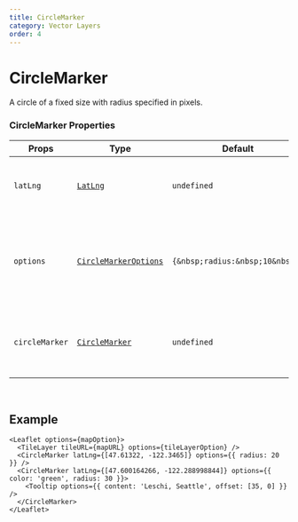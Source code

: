 ```yaml
---
title: CircleMarker
category: Vector Layers
order: 4
---
```

<script>
  import CircleMarkerUsage from '/src/common/sample/circle/CircleMarkerUsage.svelte';
</script>

# CircleMarker

A circle of a fixed size with radius specified in pixels. 

### CircleMarker Properties

<div class='doc-table-container'>

| Props | Type | Default | Description | Required |
| --- | --- | --- | --- | -- |
| `latLng` | [`LatLng`](https://leafletjs.com/reference.html#latlng) | `undefined` | An array of geographical points (latitude and longitude). | `true` | 
| `options` | [`CircleMarkerOptions`](https://leafletjs.com/reference.html#circlemarker-option) | `{&nbsp;radius:&nbsp;10&nbsp;}` | Describes the property of the CircleMarker. By default, circle marker has a radius of 10 pixles.| `false` |
| `circleMarker` | [`CircleMarker`](https://leafletjs.com/reference.html#circlemarker) | `undefined` | The underlying Leaflet CircleMarker object instance. | `false` |

</div>
<br>

## Example

<div class='example'>
  <CircleMarkerUsage />

  ```svelte
  <Leaflet options={mapOption}>
    <TileLayer tileURL={mapURL} options={tileLayerOption} />
    <CircleMarker latLng={[47.61322, -122.3465]} options={{ radius: 20 }} />
    <CircleMarker latLng={[47.600164266, -122.288998844]} options={{ color: 'green', radius: 30 }}>
      <Tooltip options={{ content: 'Leschi, Seattle', offset: [35, 0] }} />
    </CircleMarker>
  </Leaflet>
  ```

</div>